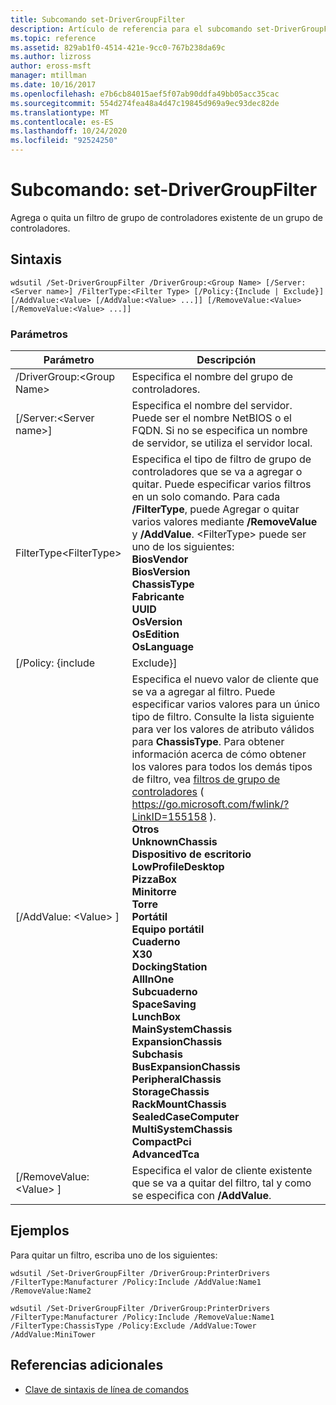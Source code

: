 ```yaml
---
title: Subcomando set-DriverGroupFilter
description: Artículo de referencia para el subcomando set-DriverGroupFilter, que agrega o quita un filtro de grupo de controladores existente de un grupo de controladores.
ms.topic: reference
ms.assetid: 829ab1f0-4514-421e-9cc0-767b238da69c
ms.author: lizross
author: eross-msft
manager: mtillman
ms.date: 10/16/2017
ms.openlocfilehash: e7b6cb84015aef5f07ab90ddfa49bb05acc35cac
ms.sourcegitcommit: 554d274fea48a4d47c19845d969a9ec93dec82de
ms.translationtype: MT
ms.contentlocale: es-ES
ms.lasthandoff: 10/24/2020
ms.locfileid: "92524250"
---
```

# <a name="subcommand-set-drivergroupfilter"></a>Subcomando: set-DriverGroupFilter

Agrega o quita un filtro de grupo de controladores existente de un grupo de controladores.

## <a name="syntax"></a>Sintaxis

```
wdsutil /Set-DriverGroupFilter /DriverGroup:<Group Name> [/Server:<Server name>] /FilterType:<Filter Type> [/Policy:{Include | Exclude}] [/AddValue:<Value> [/AddValue:<Value> ...]] [/RemoveValue:<Value> [/RemoveValue:<Value> ...]]
```

### <a name="parameters"></a>Parámetros

|         Parámetro          |                                                                                                                                                                                                                                                                                                                                                                                                                                                                               Descripción                                                                                                                                                                                                                                                                                                                                                                                                                                                                               |
|----------------------------|-------------------------------------------------------------------------------------------------------------------------------------------------------------------------------------------------------------------------------------------------------------------------------------------------------------------------------------------------------------------------------------------------------------------------------------------------------------------------------------------------------------------------------------------------------------------------------------------------------------------------------------------------------------------------------------------------------------------------------------------------------------------------------------------------------------------------------------------------------------------------------------------------------------------------------------------------------------------------|
| /DriverGroup:\<Group Name> |                                                                                                                                                                                                                                                                                                                                                                                                                                                                 Especifica el nombre del grupo de controladores.                                                                                                                                                                                                                                                                                                                                                                                                                                                                 |
|  [/Server:\<Server name>]  |                                                                                                                                                                                                                                                                                                                                                                                                                Especifica el nombre del servidor. Puede ser el nombre NetBIOS o el FQDN. Si no se especifica un nombre de servidor, se utiliza el servidor local.                                                                                                                                                                                                                                                                                                                                                                                                                 |
| FilterType\<FilterType>  |                                                                                                                                                                                                                                                                       Especifica el tipo de filtro de grupo de controladores que se va a agregar o quitar. Puede especificar varios filtros en un solo comando. Para cada **/FilterType**, puede Agregar o quitar varios valores mediante **/RemoveValue** y **/AddValue**. \<FilterType> puede ser uno de los siguientes:</br>**BiosVendor**</br>**BiosVersion**</br>**ChassisType**</br>**Fabricante**</br>**UUID**</br>**OsVersion**</br>**OsEdition**</br>**OsLanguage**                                                                                                                                                                                                                                                                        |
|     [/Policy: {include      |                                                                                                                                                                                                                                                                                                                                                                                                                                                                                Exclude}]                                                                                                                                                                                                                                                                                                                                                                                                                                                                                |
|    [/AddValue: \<Value> ]    | Especifica el nuevo valor de cliente que se va a agregar al filtro. Puede especificar varios valores para un único tipo de filtro. Consulte la lista siguiente para ver los valores de atributo válidos para **ChassisType**. Para obtener información acerca de cómo obtener los valores para todos los demás tipos de filtro, vea [filtros de grupo de controladores](https://go.microsoft.com/fwlink/?LinkID=155158) ( <https://go.microsoft.com/fwlink/?LinkID=155158> ).</br>**Otros**</br>**UnknownChassis**</br>**Dispositivo de escritorio**</br>**LowProfileDesktop**</br>**PizzaBox**</br>**Minitorre**</br>**Torre**</br>**Portátil**</br>**Equipo portátil**</br>**Cuaderno**</br>**X30**</br>**DockingStation**</br>**AllInOne**</br>**Subcuaderno**</br>**SpaceSaving**</br>**LunchBox**</br>**MainSystemChassis**</br>**ExpansionChassis**</br>**Subchasis**</br>**BusExpansionChassis**</br>**PeripheralChassis**</br>**StorageChassis**</br>**RackMountChassis**</br>**SealedCaseComputer**</br>**MultiSystemChassis**</br>**CompactPci**</br>**AdvancedTca** |
|  [/RemoveValue: \<Value> ]   |                                                                                                                                                                                                                                                                                                                                                                                                                                     Especifica el valor de cliente existente que se va a quitar del filtro, tal y como se especifica con **/AddValue**.                                                                                                                                                                                                                                                                                                                                                                                                                                      |

## <a name="examples"></a>Ejemplos

Para quitar un filtro, escriba uno de los siguientes:
```
wdsutil /Set-DriverGroupFilter /DriverGroup:PrinterDrivers /FilterType:Manufacturer /Policy:Include /AddValue:Name1 /RemoveValue:Name2
```
```
wdsutil /Set-DriverGroupFilter /DriverGroup:PrinterDrivers /FilterType:Manufacturer /Policy:Include /RemoveValue:Name1 /FilterType:ChassisType /Policy:Exclude /AddValue:Tower /AddValue:MiniTower
```

## <a name="additional-references"></a>Referencias adicionales

- [Clave de sintaxis de línea de comandos](command-line-syntax-key.md)